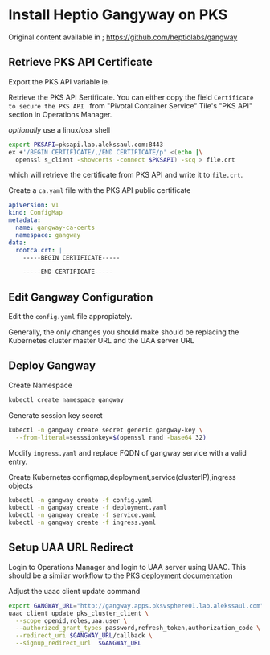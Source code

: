 # Install Heptio Gangyway on PKS

Original content available in ; https://github.com/heptiolabs/gangway

## Retrieve PKS API Certificate

Export the PKS API variable ie.

Retrieve the PKS API Sertificate. You can either copy the field `Certificate to secure the PKS API ` from "Pivotal Container Service" Tile's "PKS API" section in Operations Manager. 

*optionally* use a linux/osx shell 

```sh
export PKSAPI=pksapi.lab.alekssaul.com:8443
ex +'/BEGIN CERTIFICATE/,/END CERTIFICATE/p' <(echo |\
  openssl s_client -showcerts -connect $PKSAPI) -scq > file.crt
```

which will retrieve the certificate from PKS API and write it to `file.crt`.

Create a `ca.yaml` file with the PKS API public certificate

```yaml
apiVersion: v1
kind: ConfigMap
metadata:
  name: gangway-ca-certs
  namespace: gangway
data:
  rootca.crt: |
    -----BEGIN CERTIFICATE-----

    -----END CERTIFICATE-----
```

## Edit Gangway Configuration

Edit the `config.yaml` file appropiately.

Generally, the only changes you should make should be replacing the Kubernetes cluster master URL and the UAA server URL

## Deploy Gangway

Create Namespace

```sh
kubectl create namespace gangway
```

Generate session key secret

```sh
kubectl -n gangway create secret generic gangway-key \
  --from-literal=sesssionkey=$(openssl rand -base64 32)
```

Modify `ingress.yaml` and replace FQDN of gangway service with a valid entry.

Create Kubernetes configmap,deployment,service(clusterIP),ingress objects

```sh
kubectl -n gangway create -f config.yaml
kubectl -n gangway create -f deployment.yaml
kubectl -n gangway create -f service.yaml
kubectl -n gangway create -f ingress.yaml
```

## Setup UAA URL Redirect

Login to Operations Manager and login to UAA server using UAAC. This should be a similar workflow to the [PKS deployment documentation](https://docs.pivotal.io/runtimes/pks/1-2/configure-api.html#access)

Adjust the uaac client update command

```sh
export GANGWAY_URL="http://gangway.apps.pksvsphere01.lab.alekssaul.com"
uaac client update pks_cluster_client \
  --scope openid,roles,uaa.user \
  --authorized_grant_types password,refresh_token,authorization_code \
  --redirect_uri $GANGWAY_URL/callback \
  --signup_redirect_url  $GANGWAY_URL
```